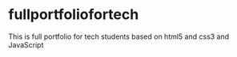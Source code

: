 # fullportfoliofortech
This is full portfolio for tech students based on html5 and css3 and JavaScript
